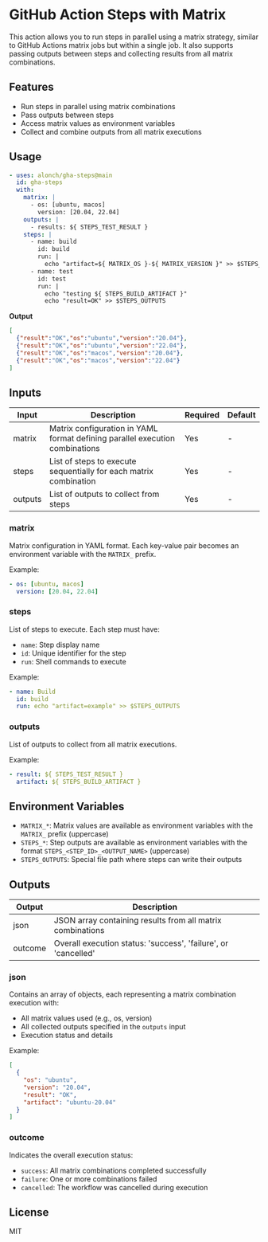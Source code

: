 # GitHub Action Steps with Matrix

This action allows you to run steps in parallel using a matrix strategy, similar to GitHub Actions matrix jobs but within a single job. It also supports passing outputs between steps and collecting results from all matrix combinations.

## Features

- Run steps in parallel using matrix combinations
- Pass outputs between steps
- Access matrix values as environment variables
- Collect and combine outputs from all matrix executions

## Usage

```yaml
- uses: alonch/gha-steps@main
  id: gha-steps
  with:
    matrix: |
      - os: [ubuntu, macos]
        version: [20.04, 22.04]
    outputs: |
      - results: ${ STEPS_TEST_RESULT }
    steps: |
      - name: build
        id: build
        run: |
          echo "artifact=${ MATRIX_OS }-${ MATRIX_VERSION }" >> $STEPS_OUTPUTS
      - name: test
        id: test
        run: |
          echo "testing ${ STEPS_BUILD_ARTIFACT }"
          echo "result=OK" >> $STEPS_OUTPUTS
```
**Output**

```json
[
  {"result":"OK","os":"ubuntu","version":"20.04"},
  {"result":"OK","os":"ubuntu","version":"22.04"},
  {"result":"OK","os":"macos","version":"20.04"},
  {"result":"OK","os":"macos","version":"22.04"}
]
```

## Inputs

| Input    | Description                                                                | Required | Default |
|----------|----------------------------------------------------------------------------|----------|----------|
| matrix   | Matrix configuration in YAML format defining parallel execution combinations | Yes      | -        |
| steps    | List of steps to execute sequentially for each matrix combination          | Yes      | -        |
| outputs  | List of outputs to collect from steps                                      | Yes      | -        |

### matrix
Matrix configuration in YAML format. Each key-value pair becomes an environment variable with the `MATRIX_` prefix.

Example:
```yaml
- os: [ubuntu, macos]
  version: [20.04, 22.04]
```

### steps
List of steps to execute. Each step must have:
- `name`: Step display name
- `id`: Unique identifier for the step
- `run`: Shell commands to execute

Example:
```yaml
- name: Build
  id: build
  run: echo "artifact=example" >> $STEPS_OUTPUTS
```

### outputs
List of outputs to collect from all matrix executions.

Example:
```yaml
- result: ${ STEPS_TEST_RESULT }
  artifact: ${ STEPS_BUILD_ARTIFACT }
```

## Environment Variables

- `MATRIX_*`: Matrix values are available as environment variables with the `MATRIX_` prefix (uppercase)
- `STEPS_*`: Step outputs are available as environment variables with the format `STEPS_<STEP_ID>_<OUTPUT_NAME>` (uppercase)
- `STEPS_OUTPUTS`: Special file path where steps can write their outputs

## Outputs

| Output    | Description                                                              |
|-----------|--------------------------------------------------------------------------|
| json      | JSON array containing results from all matrix combinations                |
| outcome   | Overall execution status: 'success', 'failure', or 'cancelled'           |

### json
Contains an array of objects, each representing a matrix combination execution with:
- All matrix values used (e.g., os, version)
- All collected outputs specified in the `outputs` input
- Execution status and details

Example:
```json
[
  {
    "os": "ubuntu",
    "version": "20.04",
    "result": "OK",
    "artifact": "ubuntu-20.04"
  }
]
```

### outcome
Indicates the overall execution status:
- `success`: All matrix combinations completed successfully
- `failure`: One or more combinations failed
- `cancelled`: The workflow was cancelled during execution


## License

MIT 